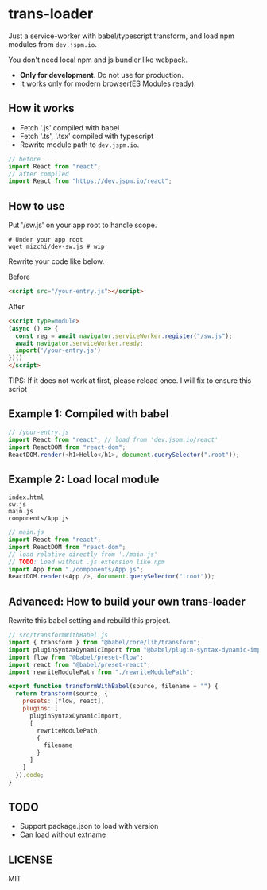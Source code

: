 # trans-loader

Just a service-worker with babel/typescript transform, and load npm modules from `dev.jspm.io`.

You don't need local npm and js bundler like webpack.

- **Only for development**. Do not use for production.
- It works only for modern browser(ES Modules ready).

## How it works

- Fetch '.js' compiled with babel
- Fetch '.ts', '.tsx' compiled with typescript
- Rewrite module path to `dev.jspm.io`.

```js
// before
import React from "react";
// after compiled
import React from "https://dev.jspm.io/react";
```

## How to use

Put '/sw.js' on your app root to handle scope.

```
# Under your app root
wget mizchi/dev-sw.js # wip
```

Rewrite your code like below.

Before

```html
<script src="/your-entry.js"></script>
```

After

```html
<script type=module>
(async () => {
  const reg = await navigator.serviceWorker.register("/sw.js");
  await navigator.serviceWorker.ready;
  import('/your-entry.js')
})()
</script>
```

TIPS: If it does not work at first, please reload once. I will fix to ensure this script

## Example 1: Compiled with babel

```js
// /your-entry.js
import React from "react"; // load from 'dev.jspm.io/react'
import ReactDOM from "react-dom";
ReactDOM.render(<h1>Hello</h1>, document.querySelector(".root"));
```

## Example 2: Load local module

```
index.html
sw.js
main.js
components/App.js
```

```js
// main.js
import React from "react";
import ReactDOM from "react-dom";
// load relative directly from './main.js'
// TODO: Load without .js extension like npm
import App from "./components/App.js";
ReactDOM.render(<App />, document.querySelector(".root"));
```

## Advanced: How to build your own trans-loader

Rewrite this babel setting and rebuild this project.

```js
// src/transformWithBabel.js
import { transform } from "@babel/core/lib/transform";
import pluginSyntaxDynamicImport from "@babel/plugin-syntax-dynamic-import";
import flow from "@babel/preset-flow";
import react from "@babel/preset-react";
import rewriteModulePath from "./rewriteModulePath";

export function transformWithBabel(source, filename = "") {
  return transform(source, {
    presets: [flow, react],
    plugins: [
      pluginSyntaxDynamicImport,
      [
        rewriteModulePath,
        {
          filename
        }
      ]
    ]
  }).code;
}
```

## TODO

- Support package.json to load with version
- Can load without extname

## LICENSE

MIT
